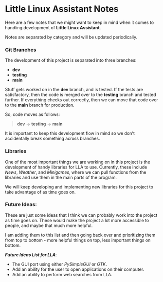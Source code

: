 # Little Linux Assistant Notes

Here are a few notes that we might want to keep in mind when it comes to handling development of **Little Linux Assistant**. 

Notes are separated by category and will be updated periodically. 

### Git Branches 

The development of this project is separated into three branches: 

- **dev**
- **testing**
- **main**

Stuff gets worked on in the **dev** branch, and is tested. If the tests are satisfactory, then the code is merged over to the **testing** branch and tested further. If everything checks out correctly, then we can move that code over to the **main** branch for production. 

So, code moves as follows: 

> **dev** -> **testing** -> **main** 

It is important to keep this development flow in mind so we don't accidentally break something across branches. 

### Libraries

One of the most important things we are working on in this project is the development of handy libraries for LLA to use. Currently, these include *News*, *Weather*, and *Minigames*, where we can pull functions from the libraries and use them in the main parts of the program. 

We will keep developing and implementing new libraries for this project to take advantage of as time goes on. 

### Future Ideas: 

These are just some ideas that I think we can probably work into the project as time goes on. These would make the project a lot more accessible to people, and maybe that much more helpful. 

I am adding them to this list and then going back over and prioritizing them from top to bottom - more helpful things on top, less important things on bottom. 

**_Future Ideas List for LLA_**: 

- The GUI port using either *PySimpleGUI* or *GTK*. 
- Add an ability for the user to open applications on their computer.
- Add an ability to perform web searches from LLA. 